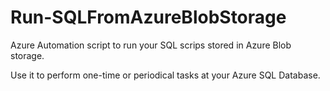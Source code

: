 # Run-SQLFromAzureBlobStorage
Azure Automation script to run your SQL scrips stored in Azure Blob storage.

Use it to perform one-time or periodical tasks at your Azure SQL Database.
